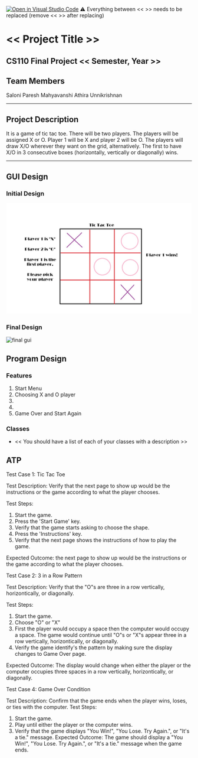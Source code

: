 [![Open in Visual Studio Code](https://classroom.github.com/assets/open-in-vscode-718a45dd9cf7e7f842a935f5ebbe5719a5e09af4491e668f4dbf3b35d5cca122.svg)](https://classroom.github.com/online_ide?assignment_repo_id=12803390&assignment_repo_type=AssignmentRepo)
:warning: Everything between << >> needs to be replaced (remove << >> after replacing)

# << Project Title >>
## CS110 Final Project  << Semester, Year >>

## Team Members

Saloni Paresh Mahyavanshi
Athira Unnikrishnan

***

## Project Description

It is a game of tic tac toe. There will be two players. The players will be assigned X or O. Player 1 will be X and player 2 will be O. The players will draw X/O wherever they want on the grid, alternatively. The first to have X/O in 3 consecutive boxes (horizontally, vertically or diagonally) wins.

***    

## GUI Design



### Initial Design

![initial gui](assets/gui.jpg)

### Final Design

![final gui](assets/finalgui.jpg)

## Program Design

### Features

1. Start Menu
2. Choosing X and O player
3. 
4. 
5. Game Over and Start Again

### Classes

- << You should have a list of each of your classes with a description >>

## ATP

Test Case 1: Tic Tac Toe

Test Description: Verify that the next page to show up would be the instructions or the game according to what the player chooses.

Test Steps:
1. Start the game.
2. Press the 'Start Game' key.
3. Verify that the game starts asking to choose the shape.
4. Press the 'Instructions' key.
5. Verify that the next page shows the instructions of how to play the game.

Expected Outcome: the next page to show up would be the instructions or the game according to what the player chooses.

Test Case 2: 3 in a Row Pattern

Test Description: Verify that the "O"s are three in a row vertically, horizontically, or diagonally.

Test Steps:
1. Start the game.
2. Choose "O" or "X"
3. First the player would occupy a space then the computer would occupy a space. The game would continue until "O"s or "X"s appear three in a row vertically, horizontically, or diagonally.
4. Verify the game identify's the pattern by making sure the display changes to Game Over page. 

Expected Outcome: The display would change when either the player or the computer occupies three spaces in a row vertically, horizontically, or diagonally.

Test Case 4: Game Over Condition

Test Description: Confirm that the game ends when the player wins, loses, or ties with the computer.
Test Steps:
1. Start the game.
2. Play until either the player or the computer wins.
3. Verify that the game displays "You Win!", "You Lose. Try Again.", or "It's a tie." message.
Expected Outcome: The game should display a "You Win!", "You Lose. Try Again.", or "It's a tie." message when the game ends.